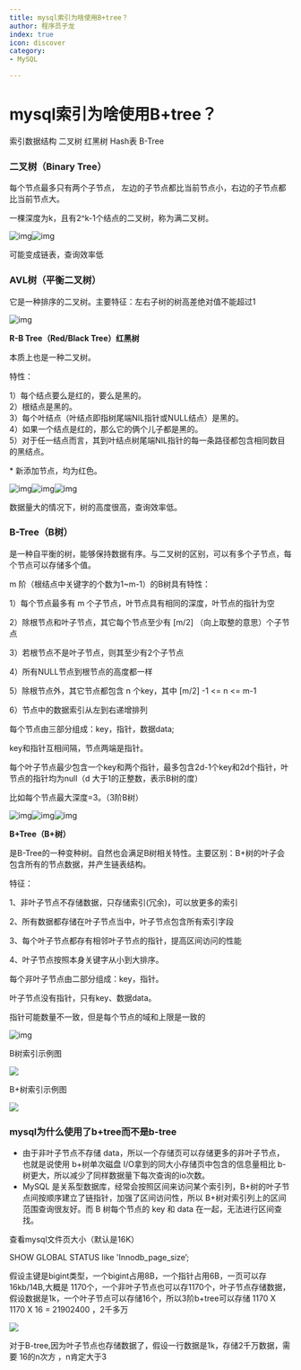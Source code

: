 ```yaml
---
title: mysql索引为啥使用B+tree？
author: 程序员子龙
index: true
icon: discover
category:
- MySQL

---
```

# mysql索引为啥使用B+tree？

索引数据结构
二叉树
红黑树
Hash表
B-Tree

### **二叉树（Binary Tree）**

每个节点最多只有两个子节点， 左边的子节点都比当前节点小，右边的子节点都比当前节点大。

一棵深度为k，且有2^k-1个结点的二叉树，称为满二叉树。

![img](https://img2018.cnblogs.com/i-beta/1235429/201912/1235429-20191204143719149-1244325728.png)![img](https://img2018.cnblogs.com/i-beta/1235429/201912/1235429-20191204143927653-107624043.png)

 

 

可能变成链表，查询效率低

### **AVL树（平衡二叉树）**

它是一种排序的二叉树。主要特征：左右子树的树高差绝对值不能超过1

![img](https://img2018.cnblogs.com/i-beta/1235429/201912/1235429-20191204144031967-759718656.png)

 

 

 

**R-B Tree（Red/Black Tree）红黑树**

本质上也是一种二叉树。　

特性：

1）每个结点要么是红的，要么是黑的。  
2）根结点是黑的。  
3）每个叶结点（叶结点即指树尾端NIL指针或NULL结点）是黑的。  
4）如果一个结点是红的，那么它的俩个儿子都是黑的。  
5）对于任一结点而言，其到叶结点树尾端NIL指针的每一条路径都包含相同数目的黑结点。

\* 新添加节点，均为红色。

 ![img](https://img2018.cnblogs.com/i-beta/1235429/201912/1235429-20191204145550238-962547601.png)![img](https://img2018.cnblogs.com/i-beta/1235429/201912/1235429-20191204145754156-1477994769.png)![img](https://img2018.cnblogs.com/i-beta/1235429/201912/1235429-20191204151006842-1642316304.png)

 

 数据量大的情况下，树的高度很高，查询效率低。

 

###  **B-Tree（B树）**

是一种自平衡的树，能够保持数据有序。与二叉树的区别，可以有多个子节点，每个节点可以存储多个值。

m 阶（根结点中关键字的个数为1~m-1）的B树具有特性：

1）每个节点最多有 m 个子节点，叶节点具有相同的深度，叶节点的指针为空

2）除根节点和叶子节点，其它每个节点至少有 [m/2] （向上取整的意思）个子节点

3）若根节点不是叶子节点，则其至少有2个子节点

4）所有NULL节点到根节点的高度都一样

5）除根节点外，其它节点都包含 n 个key，其中 [m/2] -1 <= n <= m-1

6）节点中的数据索引从左到右递增排列

每个节点由三部分组成：key，指针，数据data;

key和指针互相间隔，节点两端是指针。

每个叶子节点最少包含一个key和两个指针，最多包含2d-1个key和2d个指针，叶节点的指针均为null（d 大于1的正整数，表示B树的度）

比如每个节点最大深度=3。（3阶B树）

![img](https://img2018.cnblogs.com/i-beta/1235429/201912/1235429-20191204155725144-2053723733.png)![img](https://img2018.cnblogs.com/i-beta/1235429/201912/1235429-20191204155740564-2127857248.png)![img](https://img2018.cnblogs.com/i-beta/1235429/201912/1235429-20191204161000146-1637962240.png)

 

 

 **B+Tree（B+树）**

是B-Tree的一种变种树。自然也会满足B树相关特性。主要区别：B+树的叶子会包含所有的节点数据，并产生链表结构。

特征：

 1、非叶子节点不存储数据，只存储索引(冗余)，可以放更多的索引

2、所有数据都存储在叶子节点当中，叶子节点包含所有索引字段

3、每个叶子节点都存有相邻叶子节点的指针，提高区间访问的性能

4、叶子节点按照本身关键字从小到大排序。

每个非叶子节点由二部分组成：key，指针。

叶子节点没有指针，只有key、数据data。

指针可能数量不一致，但是每个节点的域和上限是一致的

![img](https://img2018.cnblogs.com/i-beta/1235429/201912/1235429-20191204162603989-1770224568.png)

 

B树索引示例图

 ![](https://pic1.zhimg.com/80/v2-8856d183b900ee32a99a62a06bee281c_720w.png)

 B+树索引示例图



 ![](https://pica.zhimg.com/80/v2-026163a78f8188d5ca921bf2daefbe12_720w.png)



### mysql为什么使用了b+tree而不是b-tree

 

- 由于非叶子节点不存储 data，所以一个存储页可以存储更多的非叶子节点，也就是说使用 b+树单次磁盘 I/O拿到的同大小存储页中包含的信息量相比 b-树更大，所以减少了同样数据量下每次查询的io次数。
- MySQL 是关系型数据库，经常会按照区间来访问某个索引列，B+树的叶子节点间按顺序建立了链指针，加强了区间访问性，所以 B+树对索引列上的区间范围查询很友好。而 B 树每个节点的 key 和 data 在一起，无法进行区间查找。

 查看mysql文件页大小（默认是16K）

SHOW GLOBAL STATUS like 'Innodb_page_size’;

假设主键是bigint类型，一个bigint占用8B，一个指针占用6B，一页可以存16kb/14B,大概是 1170个，一个非叶子节点也可以存1170个，叶子节点存储数据，假设数据是1k，一个叶子节点可以存储16个，所以3阶b+tree可以存储 1170 X 1170 X 16 = 21902400  ，2千多万

![](https://pic2.zhimg.com/80/v2-b310d0172ba6bed15c8b08d18389eb86_720w.png)

 

对于B-tree,因为叶子节点也存储数据了，假设一行数据是1k，存储2千万数据，需要 16的n次方 ，n肯定大于3
